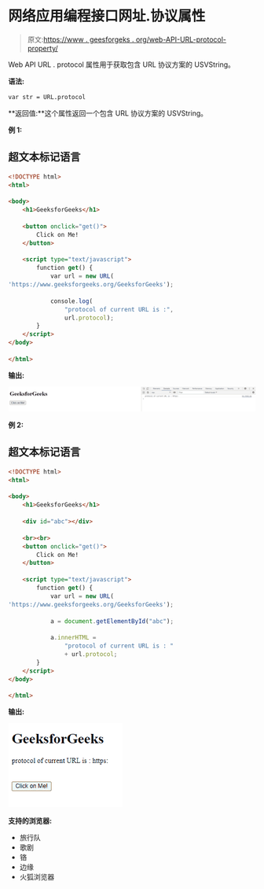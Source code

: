# 网络应用编程接口网址.协议属性

> 原文:[https://www . geesforgeks . org/web-API-URL-protocol-property/](https://www.geeksforgeeks.org/web-api-url-protocol-property/)

Web API URL . protocol 属性用于获取包含 URL 协议方案的 USVString。

**语法:**

```html
var str = URL.protocol

```

**返回值:**这个属性返回一个包含 URL 协议方案的 USVString。

**例 1:**

## 超文本标记语言

```html
<!DOCTYPE html>
<html>

<body>
    <h1>GeeksforGeeks</h1>

    <button onclick="get()">
        Click on Me!
    </button>

    <script type="text/javascript">
        function get() {
            var url = new URL(
'https://www.geeksforgeeks.org/GeeksforGeeks');

            console.log(
                "protocol of current URL is :",
                url.protocol);
        }
    </script>
</body>

</html>
```

**输出:**

![](img/b79c4c270e47d71b02a21c5a453241cd.png)

**例 2:**

## 超文本标记语言

```html
<!DOCTYPE html>
<html>

<body>
    <h1>GeeksforGeeks</h1>

    <div id="abc"></div>

    <br><br>
    <button onclick="get()">
        Click on Me!
    </button>

    <script type="text/javascript">
        function get() {
            var url = new URL(
'https://www.geeksforgeeks.org/GeeksforGeeks');

            a = document.getElementById("abc");

            a.innerHTML = 
                "protocol of current URL is : " 
                + url.protocol;
        }
    </script>
</body>

</html>
```

**输出:**

![](img/4ce3fc6434f4c930400377e9ed6382c6.png)

**支持的浏览器:**

*   旅行队
*   歌剧
*   铬
*   边缘
*   火狐浏览器